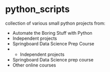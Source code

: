 # python_scripts
collection of various small python projects from:
- Automate the Boring Stuff with Python
- Independent projects
- Springboard Data Science Prep Course
- - Independent projects
- Springboard Data Science prep course
- Other online courses

